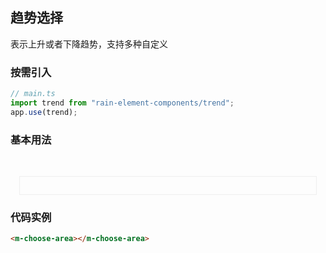 ## 趋势选择

表示上升或者下降趋势，支持多种自定义

### 按需引入

```js
// main.ts
import trend from "rain-element-components/trend";
app.use(trend);
```

### 基本用法

<br>
<div style="padding:1em;margin:1em;border:1px solid #eee">
<m-trend></m-trend>
</div>

### 代码实例

```html
<m-choose-area></m-choose-area>
```
